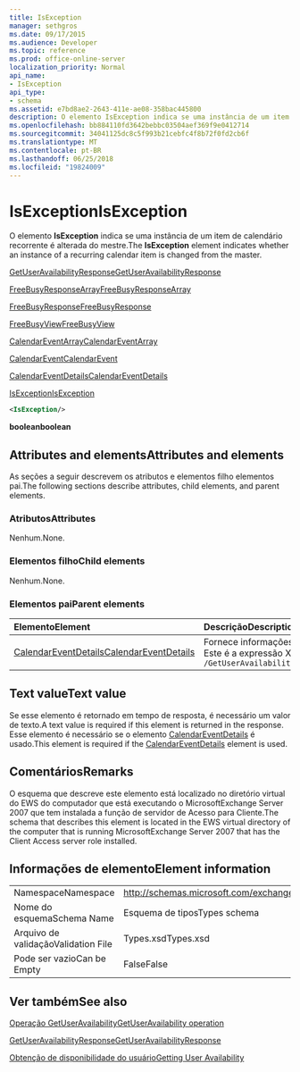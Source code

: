 ```yaml
---
title: IsException
manager: sethgros
ms.date: 09/17/2015
ms.audience: Developer
ms.topic: reference
ms.prod: office-online-server
localization_priority: Normal
api_name:
- IsException
api_type:
- schema
ms.assetid: e7bd8ae2-2643-411e-ae08-358bac445800
description: O elemento IsException indica se uma instância de um item de calendário recorrente é alterada do mestre.
ms.openlocfilehash: bb884110fd3642bebbc03504aef369f9e0412714
ms.sourcegitcommit: 34041125dc8c5f993b21cebfc4f8b72f0fd2cb6f
ms.translationtype: MT
ms.contentlocale: pt-BR
ms.lasthandoff: 06/25/2018
ms.locfileid: "19824009"
---
```

# <a name="isexception"></a><span data-ttu-id="0d619-103">IsException</span><span class="sxs-lookup"><span data-stu-id="0d619-103">IsException</span></span>

<span data-ttu-id="0d619-104">O elemento **IsException** indica se uma instância de um item de calendário recorrente é alterada do mestre.</span><span class="sxs-lookup"><span data-stu-id="0d619-104">The **IsException** element indicates whether an instance of a recurring calendar item is changed from the master.</span></span> 
  
[<span data-ttu-id="0d619-105">GetUserAvailabilityResponse</span><span class="sxs-lookup"><span data-stu-id="0d619-105">GetUserAvailabilityResponse</span></span>](getuseravailabilityresponse.md)
  
[<span data-ttu-id="0d619-106">FreeBusyResponseArray</span><span class="sxs-lookup"><span data-stu-id="0d619-106">FreeBusyResponseArray</span></span>](freebusyresponsearray.md)
  
[<span data-ttu-id="0d619-107">FreeBusyResponse</span><span class="sxs-lookup"><span data-stu-id="0d619-107">FreeBusyResponse</span></span>](freebusyresponse.md)
  
[<span data-ttu-id="0d619-108">FreeBusyView</span><span class="sxs-lookup"><span data-stu-id="0d619-108">FreeBusyView</span></span>](freebusyview.md)
  
[<span data-ttu-id="0d619-109">CalendarEventArray</span><span class="sxs-lookup"><span data-stu-id="0d619-109">CalendarEventArray</span></span>](calendareventarray.md)
  
[<span data-ttu-id="0d619-110">CalendarEvent</span><span class="sxs-lookup"><span data-stu-id="0d619-110">CalendarEvent</span></span>](calendarevent.md)
  
[<span data-ttu-id="0d619-111">CalendarEventDetails</span><span class="sxs-lookup"><span data-stu-id="0d619-111">CalendarEventDetails</span></span>](calendareventdetails.md)
  
[<span data-ttu-id="0d619-112">IsException</span><span class="sxs-lookup"><span data-stu-id="0d619-112">IsException</span></span>](isexception.md)
  
```xml
<IsException/>
```

 <span data-ttu-id="0d619-113">**boolean**</span><span class="sxs-lookup"><span data-stu-id="0d619-113">**boolean**</span></span>
## <a name="attributes-and-elements"></a><span data-ttu-id="0d619-114">Attributes and elements</span><span class="sxs-lookup"><span data-stu-id="0d619-114">Attributes and elements</span></span>

<span data-ttu-id="0d619-115">As seções a seguir descrevem os atributos e elementos filho elementos pai.</span><span class="sxs-lookup"><span data-stu-id="0d619-115">The following sections describe attributes, child elements, and parent elements.</span></span>
  
### <a name="attributes"></a><span data-ttu-id="0d619-116">Atributos</span><span class="sxs-lookup"><span data-stu-id="0d619-116">Attributes</span></span>

<span data-ttu-id="0d619-117">Nenhum.</span><span class="sxs-lookup"><span data-stu-id="0d619-117">None.</span></span>
  
### <a name="child-elements"></a><span data-ttu-id="0d619-118">Elementos filho</span><span class="sxs-lookup"><span data-stu-id="0d619-118">Child elements</span></span>

<span data-ttu-id="0d619-119">Nenhum.</span><span class="sxs-lookup"><span data-stu-id="0d619-119">None.</span></span>
  
### <a name="parent-elements"></a><span data-ttu-id="0d619-120">Elementos pai</span><span class="sxs-lookup"><span data-stu-id="0d619-120">Parent elements</span></span>

|<span data-ttu-id="0d619-121">**Elemento**</span><span class="sxs-lookup"><span data-stu-id="0d619-121">**Element**</span></span>|<span data-ttu-id="0d619-122">**Descrição**</span><span class="sxs-lookup"><span data-stu-id="0d619-122">**Description**</span></span>|
|:-----|:-----|
|[<span data-ttu-id="0d619-123">CalendarEventDetails</span><span class="sxs-lookup"><span data-stu-id="0d619-123">CalendarEventDetails</span></span>](calendareventdetails.md) <br/> |<span data-ttu-id="0d619-124">Fornece informações adicionais sobre um evento de calendário.</span><span class="sxs-lookup"><span data-stu-id="0d619-124">Provides additional information about a calendar event.</span></span>  <br/> <span data-ttu-id="0d619-125">Este é a expressão XPath 2.0 para esse elemento:</span><span class="sxs-lookup"><span data-stu-id="0d619-125">The following is the XPath 2.0 expression to this element:</span></span>  <br/>  `/GetUserAvailabilityResponse/FreeBusyResponseArray/FreeBusyResponse/FreeBusyView/CalendarEventArray/CalendarEvent[i]/CalendarEventDetails` <br/> |
   
## <a name="text-value"></a><span data-ttu-id="0d619-126">Text value</span><span class="sxs-lookup"><span data-stu-id="0d619-126">Text value</span></span>

<span data-ttu-id="0d619-127">Se esse elemento é retornado em tempo de resposta, é necessário um valor de texto.</span><span class="sxs-lookup"><span data-stu-id="0d619-127">A text value is required if this element is returned in the response.</span></span> <span data-ttu-id="0d619-128">Esse elemento é necessário se o elemento [CalendarEventDetails](calendareventdetails.md) é usado.</span><span class="sxs-lookup"><span data-stu-id="0d619-128">This element is required if the [CalendarEventDetails](calendareventdetails.md) element is used.</span></span> 
  
## <a name="remarks"></a><span data-ttu-id="0d619-129">Comentários</span><span class="sxs-lookup"><span data-stu-id="0d619-129">Remarks</span></span>

<span data-ttu-id="0d619-130">O esquema que descreve este elemento está localizado no diretório virtual do EWS do computador que está executando o MicrosoftExchange Server 2007 que tem instalada a função de servidor de Acesso para Cliente.</span><span class="sxs-lookup"><span data-stu-id="0d619-130">The schema that describes this element is located in the EWS virtual directory of the computer that is running MicrosoftExchange Server 2007 that has the Client Access server role installed.</span></span>
  
## <a name="element-information"></a><span data-ttu-id="0d619-131">Informações de elemento</span><span class="sxs-lookup"><span data-stu-id="0d619-131">Element information</span></span>

|||
|:-----|:-----|
|<span data-ttu-id="0d619-132">Namespace</span><span class="sxs-lookup"><span data-stu-id="0d619-132">Namespace</span></span>  <br/> |http://schemas.microsoft.com/exchange/services/2006/types  <br/> |
|<span data-ttu-id="0d619-133">Nome do esquema</span><span class="sxs-lookup"><span data-stu-id="0d619-133">Schema Name</span></span>  <br/> |<span data-ttu-id="0d619-134">Esquema de tipos</span><span class="sxs-lookup"><span data-stu-id="0d619-134">Types schema</span></span>  <br/> |
|<span data-ttu-id="0d619-135">Arquivo de validação</span><span class="sxs-lookup"><span data-stu-id="0d619-135">Validation File</span></span>  <br/> |<span data-ttu-id="0d619-136">Types.xsd</span><span class="sxs-lookup"><span data-stu-id="0d619-136">Types.xsd</span></span>  <br/> |
|<span data-ttu-id="0d619-137">Pode ser vazio</span><span class="sxs-lookup"><span data-stu-id="0d619-137">Can be Empty</span></span>  <br/> |<span data-ttu-id="0d619-138">False</span><span class="sxs-lookup"><span data-stu-id="0d619-138">False</span></span>  <br/> |
   
## <a name="see-also"></a><span data-ttu-id="0d619-139">Ver também</span><span class="sxs-lookup"><span data-stu-id="0d619-139">See also</span></span>



[<span data-ttu-id="0d619-140">Operação GetUserAvailability</span><span class="sxs-lookup"><span data-stu-id="0d619-140">GetUserAvailability operation</span></span>](getuseravailability-operation.md)
  
[<span data-ttu-id="0d619-141">GetUserAvailabilityResponse</span><span class="sxs-lookup"><span data-stu-id="0d619-141">GetUserAvailabilityResponse</span></span>](getuseravailabilityresponse.md)


[<span data-ttu-id="0d619-142">Obtenção de disponibilidade do usuário</span><span class="sxs-lookup"><span data-stu-id="0d619-142">Getting User Availability</span></span>](http://msdn.microsoft.com/library/d4133fcb-9b0f-4e6b-aadf-a389da83516a%28Office.15%29.aspx)

